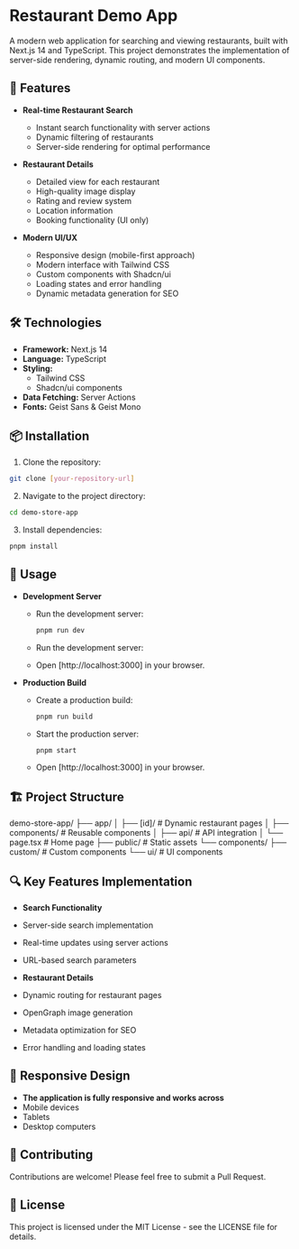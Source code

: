 # Restaurant Demo App

A modern web application for searching and viewing restaurants, built with Next.js 14 and TypeScript. This project demonstrates the implementation of server-side rendering, dynamic routing, and modern UI components.

## 🌟 Features

- **Real-time Restaurant Search**
  - Instant search functionality with server actions
  - Dynamic filtering of restaurants
  - Server-side rendering for optimal performance

- **Restaurant Details**
  - Detailed view for each restaurant
  - High-quality image display
  - Rating and review system
  - Location information
  - Booking functionality (UI only)

- **Modern UI/UX**
  - Responsive design (mobile-first approach)
  - Modern interface with Tailwind CSS
  - Custom components with Shadcn/ui
  - Loading states and error handling
  - Dynamic metadata generation for SEO

## 🛠️ Technologies

- **Framework:** Next.js 14
- **Language:** TypeScript
- **Styling:** 
  - Tailwind CSS
  - Shadcn/ui components
- **Data Fetching:** Server Actions
- **Fonts:** Geist Sans & Geist Mono

## 📦 Installation

1. Clone the repository:
```bash
git clone [your-repository-url]
```

2. Navigate to the project directory:
```bash
cd demo-store-app
```
3. Install dependencies:
```bash
pnpm install
```

## 🚀 Usage
- **Development Server**
  - Run the development server:

    ```bash
    pnpm run dev
    ```

  - Run the development server:
  - Open [http://localhost:3000] in your browser.


- **Production Build**
  - Create a production build:

    ```bash
    pnpm run build
    ```   
  - Start the production server:

    ```bash
    pnpm start
    ```  

  - Open [http://localhost:3000] in your browser.

## 🏗️ Project Structure

demo-store-app/
├── app/
│   ├── [id]/              # Dynamic restaurant pages
│   ├── components/        # Reusable components
│   ├── api/              # API integration
│   └── page.tsx          # Home page
├── public/               # Static assets
└── components/
    ├── custom/          # Custom components
    └── ui/              # UI components

## 🔍 Key Features Implementation

- **Search Functionality**
 - Server-side search implementation
 - Real-time updates using server actions
 - URL-based search parameters

 - **Restaurant Details**
 - Dynamic routing for restaurant pages
 - OpenGraph image generation
 - Metadata optimization for SEO
 - Error handling and loading states

## 📱 Responsive Design

- **The application is fully responsive and works across**
 - Mobile devices
 - Tablets
 - Desktop computers

##  🤝 Contributing

Contributions are welcome! Please feel free to submit a Pull Request.

##  📄 License

This project is licensed under the MIT License - see the LICENSE file for details.